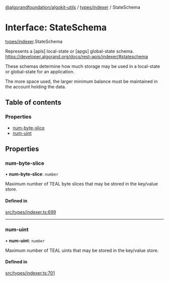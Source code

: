 [@algorandfoundation/algokit-utils](../README.md) / [types/indexer](../modules/types_indexer.md) / StateSchema

# Interface: StateSchema

[types/indexer](../modules/types_indexer.md).StateSchema

Represents a [apls] local-state or [apgs] global-state schema.
https://developer.algorand.org/docs/rest-apis/indexer/#stateschema

These schemas determine how much storage may be used in a local-state or global-state for an application.

The more space used, the larger minimum balance must be maintained in the account holding the data.

## Table of contents

### Properties

- [num-byte-slice](types_indexer.StateSchema.md#num-byte-slice)
- [num-uint](types_indexer.StateSchema.md#num-uint)

## Properties

### num-byte-slice

• **num-byte-slice**: `number`

Maximum number of TEAL byte slices that may be stored in the key/value store.

#### Defined in

[src/types/indexer.ts:699](https://github.com/algorandfoundation/algokit-utils-ts/blob/main/src/types/indexer.ts#L699)

___

### num-uint

• **num-uint**: `number`

Maximum number of TEAL uints that may be stored in the key/value store.

#### Defined in

[src/types/indexer.ts:701](https://github.com/algorandfoundation/algokit-utils-ts/blob/main/src/types/indexer.ts#L701)
